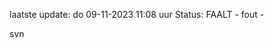 laatste update: 
do 09-11-2023 11:08   uur 
Status: FAALT - fout - 
<div class="service R">svn</div>